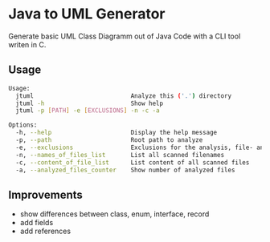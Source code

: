 # Java to UML Generator 

Generate basic UML Class Diagramm out of Java Code with a CLI tool writen in C.

## Usage
```bash
Usage:
  jtuml                           Analyze this ('.') directory
  jtuml -h                        Show help
  jtuml -p [PATH] -e [EXCLUSIONS] -n -c -a

Options:
  -h, --help                      Display the help message
  -p, --path                      Root path to analyze
  -e, --exclusions                Exclusions for the analysis, file- and directory names, separated with ',' without space between
  -n, --names_of_files_list       List all scanned filenames
  -c, --content_of_file_list      List content of all scanned files
  -a, --analyzed_files_counter    Show number of analyzed files

```

## Improvements
- show differences between class, enum, interface, record
- add fields
- add references